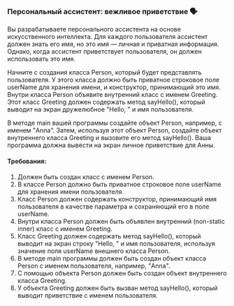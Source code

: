 
### Персональный ассистент: вежливое приветствие 🗣️

Вы разрабатываете персонального ассистента на основе искусственного интеллекта. Для каждого пользователя ассистент должен знать его имя, но это имя — личная и приватная информация. Однако, когда ассистент приветствует пользователя, он должен использовать это имя.

Начните с создания класса Person, который будет представлять пользователя. У этого класса должно быть приватное строковое поле userName для хранения имени, и конструктор, принимающий это имя. Внутри класса Person объявите внутренний класс с именем Greeting. Этот класс Greeting должен содержать метод sayHello(), который выводит на экран дружелюбное "Hello, " и имя пользователя.

В методе main вашей программы создайте объект Person, например, с именем "Anna". Затем, используя этот объект Person, создайте объект внутреннего класса Greeting и вызовите его метод sayHello(). Ваша программа должна вывести на экран личное приветствие для Анны.

#### Требования:
1. Должен быть создан класс с именем Person.
2. В классе Person должно быть приватное строковое поле userName для хранения имени пользователя.
3. Класс Person должен содержать конструктор, принимающий имя пользователя в качестве параметра и сохраняющий его в поле userName.
4. Внутри класса Person должен быть объявлен внутренний (non-static inner) класс с именем Greeting.
5. Класс Greeting должен содержать метод sayHello(), который выводит на экран строку "Hello, " и имя пользователя, используя значение поля userName внешнего класса Person.
6. В методе main программы должен быть создан объект класса Person с именем пользователя, например, "Anna".
7. С помощью объекта Person должен быть создан объект внутреннего класса Greeting.
8. У объекта Greeting должен быть вызван метод sayHello(), который выводит приветствие с именем пользователя.
